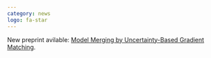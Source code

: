 ```yaml
---
category: news
logo: fa-star
---
```


New preprint avilable: [Model Merging by Uncertainty-Based Gradient Matching](https://arxiv.org/abs/2310.12808).
